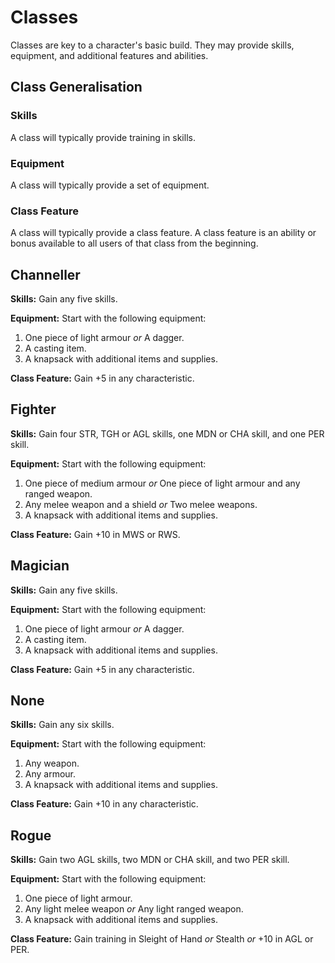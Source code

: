 # Classes

Classes are key to a character's basic build. They may provide skills, equipment, and additional features and abilities.

## Class Generalisation

### Skills

A class will typically provide training in skills.

### Equipment

A class will typically provide a set of equipment.

### Class Feature

A class will typically provide a class feature. A class feature is an ability or bonus available to all users of that class from the beginning.

## Channeller

**Skills:** Gain any five skills.

**Equipment:** Start with the following equipment:

1. One piece of light armour *or* A dagger.
2. A casting item.
3. A knapsack with additional items and supplies.

**Class Feature:** Gain +5 in any characteristic.

## Fighter

**Skills:** Gain four STR, TGH or AGL skills, one MDN or CHA skill, and one PER skill.

**Equipment:** Start with the following equipment:

1. One piece of medium armour *or* One piece of light armour and any ranged weapon.
2. Any melee weapon and a shield *or* Two melee weapons.
3. A knapsack with additional items and supplies.

**Class Feature:** Gain +10 in MWS or RWS.

## Magician

**Skills:** Gain any five skills.

**Equipment:** Start with the following equipment:

1. One piece of light armour *or* A dagger.
2. A casting item.
3. A knapsack with additional items and supplies.

**Class Feature:** Gain +5 in any characteristic.

## None

**Skills:** Gain any six skills.

**Equipment:** Start with the following equipment:

1. Any weapon.
2. Any armour.
3. A knapsack with additional items and supplies.

**Class Feature:** Gain +10 in any characteristic.

## Rogue

**Skills:** Gain two AGL skills, two MDN or CHA skill, and two PER skill.

**Equipment:** Start with the following equipment:

1. One piece of light armour.
2. Any light melee weapon *or* Any light ranged weapon.
3. A knapsack with additional items and supplies.

**Class Feature:** Gain training in Sleight of Hand *or* Stealth *or* +10 in AGL or PER.

